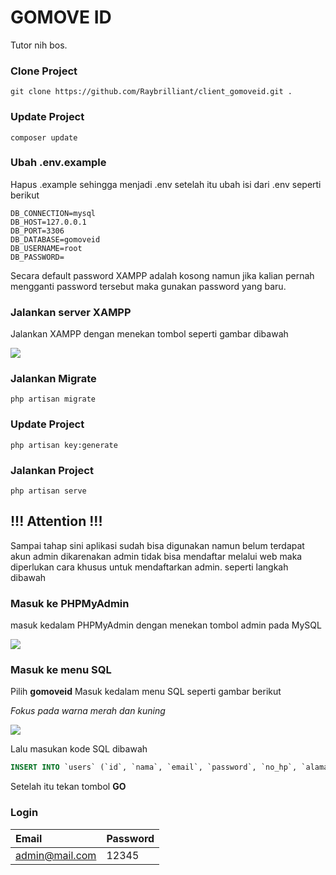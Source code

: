 
# GOMOVE ID

Tutor nih bos.

### Clone Project
```
git clone https://github.com/Raybrilliant/client_gomoveid.git .
```
### Update Project
```
composer update
```
### Ubah .env.example
Hapus .example sehingga menjadi .env setelah itu ubah isi dari .env seperti berikut 

```
DB_CONNECTION=mysql
DB_HOST=127.0.0.1
DB_PORT=3306
DB_DATABASE=gomoveid
DB_USERNAME=root
DB_PASSWORD=
```
Secara default password XAMPP adalah kosong namun jika kalian pernah mengganti password tersebut maka gunakan password yang baru.

### Jalankan server XAMPP
Jalankan XAMPP dengan menekan tombol seperti gambar dibawah 

![](https://idcloudhost.com/wp-content/uploads/2020/03/Cara-Menggunakan-XAMPP-untuk-Menjalankan-PHP-MySQL-17.png)

### Jalankan Migrate

```
php artisan migrate
```
### Update Project
```
php artisan key:generate
```
### Jalankan Project

```
php artisan serve
```


## !!! Attention !!!
Sampai tahap sini aplikasi sudah bisa digunakan namun belum terdapat akun admin dikarenakan admin tidak bisa mendaftar melalui web maka diperlukan cara khusus untuk mendaftarkan admin. seperti langkah dibawah

### Masuk ke PHPMyAdmin
masuk kedalam PHPMyAdmin dengan menekan tombol admin pada MySQL

![](https://skillforge.com/wp-content/uploads/2018/12/xamppadminbtn.png)

### Masuk ke menu SQL
Pilih **gomoveid** Masuk kedalam menu SQL seperti gambar berikut

*Fokus pada warna merah dan kuning*

![](https://wpengine.com/wp-content/uploads/2018/02/database_phpmyadmin_run_query-1024x302.png)

Lalu masukan kode SQL dibawah
```sql
INSERT INTO `users` (`id`, `nama`, `email`, `password`, `no_hp`, `alamat`, `role`, `created_at`, `updated_at`) VALUES ('1', 'Admin', 'admin@mail.com', '12345', '0812322121', NULL, '1', NULL, NULL);
```
Setelah itu tekan tombol **GO**

### Login
| Email | Password     |
| :-------- | :------- | 
| admin@mail.com | 12345 | 